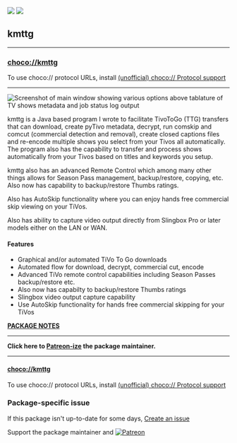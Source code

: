 [![](https://img.shields.io/chocolatey/v/kmttg?color=green&label=kmttg)](https://chocolatey.org/packages/kmttg) [![](https://img.shields.io/chocolatey/dt/kmttg)](https://chocolatey.org/packages/kmttg)

## kmttg

---

### [choco://kmttg](choco://kmttg)
To use choco:// protocol URLs, install [(unofficial) choco:// Protocol support ](https://chocolatey.org/packages/choco-protocol-support)

---

![Screenshot of main window showing various options above tablature of TV shows metadata and job status log output](https://a.fsdn.com/con/app/proj/kmttg/screenshots/kmttg.png)

kmttg is a Java based program I wrote to facilitate TivoToGo (TTG) transfers that can download, create pyTivo metadata, decrypt, run comskip and comcut (commercial detection and removal), create closed captions files and re-encode multiple shows you select from your Tivos all automatically. The program also has the capability to transfer and process shows automatically from your Tivos based on titles and keywords you setup.

kmttg also has an advanced Remote Control which among many other things allows for Season Pass management, backup/restore, copying, etc. Also now has capability to backup/restore Thumbs ratings.

Also has AutoSkip functionality where you can enjoy hands free commercial skip viewing on your TiVos.

Also has ability to capture video output directly from Slingbox Pro or later models either on the LAN or WAN.

#### Features
* Graphical and/or automated TiVo To Go downloads
* Automated flow for download, decrypt, commercial cut, encode
* Advanced TiVo remote control capabilities including Season Passes backup/restore etc.
* Also now has capabilty to backup/restore Thumbs ratings
* Slingbox video output capture capability
* Use AutoSkip functionality for hands free commercial skipping for your TiVos

**[PACKAGE NOTES](https://github.com/bcurran3/ChocolateyPackages/blob/master/kmttg/readme.md)**
    

---

**Click here to [Patreon-ize](https://www.patreon.com/bcurran3) the package maintainer.**

---

#### [choco://kmttg](choco://kmttg)
To use choco:// protocol URLs, install [(unofficial) choco:// Protocol support ](https://chocolatey.org/packages/choco-protocol-support)

### Package-specific issue
If this package isn't up-to-date for some days, [Create an issue](https://github.com/tunisiano187/Chocolatey-packages/issues/new/choose)

Support the package maintainer and [![Patreon](https://cdn.jsdelivr.net/gh/tunisiano187/Chocolatey-packages@d15c4e19c709e7148588d4523ffc6dd3cd3c7e5e/icons/patreon.png)](https://www.patreon.com/bePatron?u=39585820)
